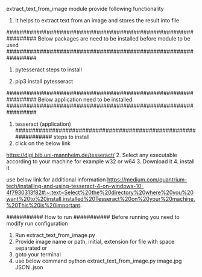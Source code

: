 extract_text_from_image module provide following functionality
1. It helps to extract text from an image and stores the result into file

#################################################################
Below packages are need to be installed before module to be used
#################################################################
1. pytesseract
steps to install
   
1. pip3 install pytesseract

#################################################################
Below application need to be installed
#################################################################
1. tesseract (application)
#################################################################
steps to install 
1. click on the below link
   
https://digi.bib.uni-mannheim.de/tesseract/
2. Select any executable according to your machine for example w32 or w64
3. Download it
4. install it

use below link for additional information
https://medium.com/quantrium-tech/installing-and-using-tesseract-4-on-windows-10-4f7930313f82#:~:text=Select%20the%20directory%20where%20you%20want%20to%20install,installed%20Tesseract%20on%20your%20machine.%20This%20is%20important.

###########
How to run
###########
Before running you need to modify run configuration
1. Run extract_text_from_image.py
2. Provide image name or path, initial, extension for file with space separated
or
1. goto your terminal
2. use below command
python extract_text_from_image.py image.jpg JSON .json